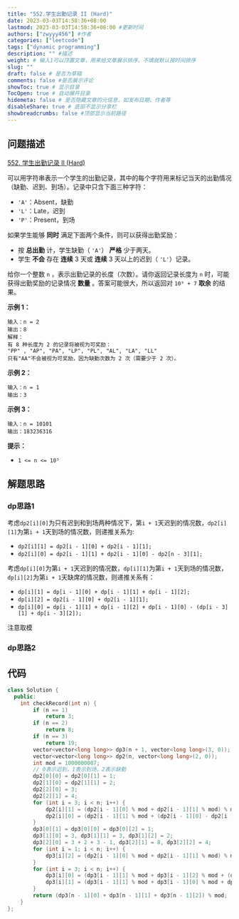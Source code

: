 ```yaml
---
title: "552.学生出勤记录 II (Hard)"
date: 2023-03-03T14:58:36+08:00
lastmod: 2023-03-03T14:58:36+08:00 #更新时间
authors: ["zwyyy456"] #作者
categories: ["leetcode"]
tags: ["dynamic programming"]
description: "" #描述
weight: # 输入1可以顶置文章，用来给文章展示排序，不填就默认按时间排序
slug: ""
draft: false # 是否为草稿
comments: false #是否展示评论
showToc: true # 显示目录
TocOpen: true # 自动展开目录
hidemeta: false # 是否隐藏文章的元信息，如发布日期、作者等
disableShare: true # 底部不显示分享栏
showbreadcrumbs: false #顶部显示当前路径
---
```

## 问题描述
[552. 学生出勤记录 II (Hard)](https://leetcode.cn/problems/student-attendance-record-ii/)

可以用字符串表示一个学生的出勤记录，其中的每个字符用来标记当天的出勤情况（缺勤、迟到、到场）。记录中只含下面三种字符：

- `'A'`：Absent，缺勤
- `'L'`：Late，迟到
- `'P'`：Present，到场

如果学生能够 **同时** 满足下面两个条件，则可以获得出勤奖励：

- 按 **总出勤** 计，学生缺勤（ `'A'`） **严格** 少于两天。
- 学生 **不会** 存在 **连续** 3 天或 **连续** 3 天以上的迟到（ `'L'`）记录。

给你一个整数 `n` ，表示出勤记录的长度（次数）。请你返回记录长度为 `n` 时，可能获得出勤奖励的记录情况
**数量** 。答案可能很大，所以返回对 `10⁹ + 7` **取余** 的结果。

**示例 1：**

```
输入：n = 2
输出：8
解释：
有 8 种长度为 2 的记录将被视为可奖励：
"PP" , "AP", "PA", "LP", "PL", "AL", "LA", "LL"
只有"AA"不会被视为可奖励，因为缺勤次数为 2 次（需要少于 2 次）。

```

**示例 2：**

```
输入：n = 1
输出：3

```

**示例 3：**

```
输入：n = 10101
输出：183236316

```

**提示：**

- `1 <= n <= 10⁵`

## 解题思路
### dp思路1
考虑`dp2[i][0]`为只有迟到和到场两种情况下，第`i + 1`天迟到的情况数，`dp2[i][1]`为第`i + 1`天到场的情况数，则递推关系为:
- `dp2[i][1] = dp2[i - 1][0] + dp2[i - 1][1];`
- `dp2[i][0] = dp2[i - 1][1] + dp2[i - 1][0] - dp2[n - 3][1];`

考虑`dp[i][0]`为第`i + 1`天迟到的情况数，`dp[i][1]`为第`i + 1`天到场的情况数，`dp[i][2]`为第`i + 1`天缺席的情况数，则递推关系有：
- `dp[i][1] = dp[i - 1][0] + dp[i - 1][1] + dp[i - 1][2];`
- `dp[i][2] = dp2[i - 1][0] + dp2[i - 1][1];`
- `dp[i][0] = dp[i - 1][1] + dp[i - 1][2] + dp[i - 1][0] - (dp[i - 3][1] + dp[i - 3][2]);`

注意取模

### dp思路2

## 代码
```cpp
class Solution {
  public:
    int checkRecord(int n) {
        if (n == 1)
            return 3;
        if (n == 2)
            return 8;
        if (n == 3)
            return 19;
        vector<vector<long long>> dp3(n + 1, vector<long long>(3, 0));
        vector<vector<long long>> dp2(n, vector<long long>(2, 0));
        int mod = 1000000007;
        // 0表示迟到，1表示到场，2表示缺勤
        dp2[0][0] = dp2[0][1] = 1;
        dp2[1][0] = dp2[1][1] = 2;
        dp2[2][0] = 3;
        dp2[2][1] = 4;
        for (int i = 3; i < n; i++) {
            dp2[i][1] = (dp2[i - 1][0] % mod + dp2[i - 1][1] % mod) % mod;
            dp2[i][0] = (dp2[i - 1][1] % mod + (dp2[i - 1][0] - dp2[i - 3][1] + mod) % mod) % mod;
        }
        dp3[0][1] = dp3[0][0] = dp3[0][2] = 1;
        dp3[1][0] = 3, dp3[1][1] = 3, dp3[1][2] = 2;
        dp3[2][0] = 3 + 2 + 3 - 1, dp3[2][1] = 8, dp3[2][2] = 4;
        for (int i = 1; i < n; i++) {
            dp3[i][2] = (dp2[i - 1][0] % mod + dp2[i - 1][1] % mod) % mod;
        }
        for (int i = 3; i < n; i++) {
            dp3[i][0] = (dp3[i - 1][1] % mod + dp3[i - 1][2] % mod + (dp3[i - 1][0] - (dp3[i - 3][1] + dp3[i - 3][2]) + mod) % mod) % mod;
            dp3[i][1] = (dp3[i - 1][1] % mod + dp3[i - 1][0] % mod + dp3[i - 1][2] % mod) % mod;
        }
        return (dp3[n - 1][0] + dp3[n - 1][1] + dp3[n - 1][2]) % mod;
    }
};
```